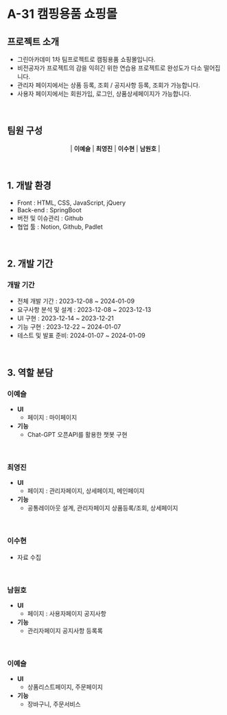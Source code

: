 
# A-31 캠핑용품 쇼핑몰

## 프로젝트 소개

- 그린아카데미 1차 팀프로젝트로 캠핑용품 쇼핑몰입니다.
- 비전공자가 프로젝트의 감을 익히긴 위한 연습용 프로젝트로 완성도가 다소 떨어집니다.
- 관리자 페이지에서는 상품 등록, 조회 / 공지사항 등록, 조회가 가능합니다.
- 사용자 페이지에서는 회원가입, 로그인, 상품상세페이지가 가능합니다. 

<br>

## 팀원 구성

<div align="center">

| **이예슬** | **최영진** | **이수현** | **남원호** |

</div>


<br>

## 1. 개발 환경

- Front : HTML, CSS, JavaScript, jQuery
- Back-end : SpringBoot
- 버전 및 이슈관리 : Github
- 협업 툴 : Notion, Github, Padlet

  
<br>

## 2. 개발 기간

### 개발 기간

- 전체 개발 기간 : 2023-12-08 ~ 2024-01-09
- 요구사항 분석 및 설계 : 2023-12-08 ~ 2023-12-13
- UI 구현 : 2023-12-14 ~ 2023-12-21
- 기능 구현 : 2023-12-22 ~ 2024-01-07
- 테스트 및 발표 준비: 2024-01-07 ~ 2024-01-09


<br>

## 3. 역할 분담

### 이예슬

- **UI**
    - 페이지 : 마이페이지
- **기능**
    - Chat-GPT 오픈API를 활용한 챗봇 구현
<br>
    
### 최영진

- **UI**
    - 페이지 : 관리자페이지, 상세페이지, 메인페이지
- **기능**
    - 공통레이아웃 설계, 관리자페이지 상품등록/조회, 상세페이지

<br>

### 이수현

- 자료 수집

<br>

### 남원호

- **UI**
    - 페이지 : 사용자페이지 공지사항
- **기능**
    - 관리자페이지 공지사항 등록록
    
<br>

### 이예슬

- **UI**
    - 상품리스트페이지, 주문페이지
- **기능**
    - 장바구니, 주문서비스
    
